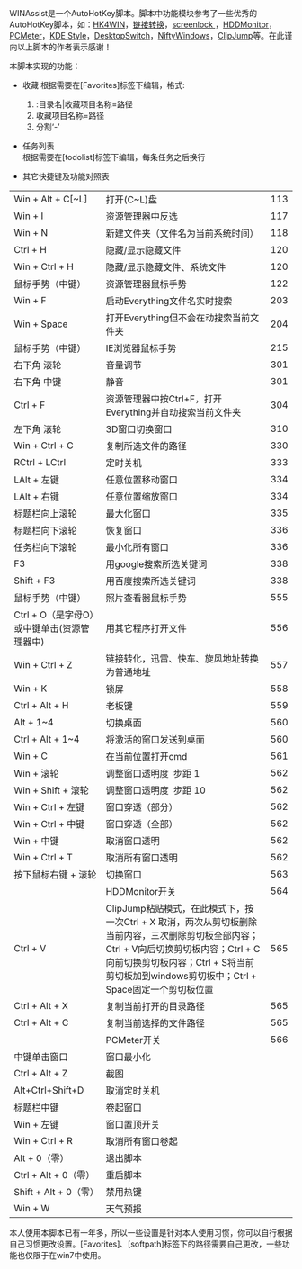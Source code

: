 WINAssist是一个AutoHotKey脚本。脚本中功能模块参考了一些优秀的AutoHotKey脚本，如：[HK4WIN](http://www.songruihua.com/hk4win.html)，[链接转换](http://ahk.5d6d.net/viewthread.php?tid=2025)，[screenlock ](http://www.appinn.com/Lock-Screen-Appinn/)，[HDDMonitor](http://www.autohotkey.com/board/topic/16501-hdd-activity-monitoring-led/)，[PCMeter](http://fures.hu/my_ahk_updates/PCMeter.ahk)，[KDE Style](http://www.autohotkey.com/docs/scripts/EasyWindowDrag_\(KDE\).htm)，[DesktopSwitch](http://myhotkey.googlecode.com/svn/trunk/bin/%E5%A4%9A%E5%B1%8F%E5%B9%95%E5%88%87%E6%8D%A2/)，[NiftyWindows](http://www.autohotkey.com/board/topic/2460-niftywindows/)，[ClipJump](http://avi-win-tips.blogspot.in/p/clipjump.html)等。在此谨向以上脚本的作者表示感谢！
    
本脚本实现的功能：
  
* 收藏
根据需要在[Favorites]标签下编辑，格式:
    1. :目录名|收藏项目名称=路径
    2. 收藏项目名称=路径
    3. 分割‘-’

* 任务列表    
根据需要在[todolist]标签下编辑，每条任务之后换行

* 其它快捷键及功能对照表
<table>
 <tr>
  <td>Win + Alt + C[~L]</td>
  <td>打开(C~L)盘</td>
  <td>113</td>
 </tr>
 <tr>
  <td>Win + I</td>
  <td>资源管理器中反选</td>
  <td>117</td>
 </tr>
 <tr>
  <td>Win + N</td>
  <td>新建文件夹（文件名为当前系统时间）</td>
  <td>118</td>
 </tr>
 <tr>
  <td>Ctrl + H</td>
  <td>隐藏/显示隐藏文件</td>
  <td>120</td>
 </tr>
 <tr>
  <td>Win + Ctrl + H</td>
  <td>隐藏/显示隐藏文件、系统文件</td>
  <td>120</td>
 </tr>
 <tr>
  <td>鼠标手势（中键）</td>
  <td>资源管理器鼠标手势</td>
  <td>122</td>
 </tr>
 <tr>
  <td>Win + F</td>
  <td>启动Everything文件名实时搜索</td>
  <td>203</td>
 </tr>
 <tr>
  <td>Win + Space</td>
  <td>打开Everything但不会在动搜索当前文件夹</td>
  <td>204</td>
 </tr>
 <tr>
  <td>鼠标手势（中键）</td>
  <td>IE浏览器鼠标手势</td>
  <td>215</td>
 </tr>
 <tr>
  <td>右下角 滚轮</td>
  <td>音量调节</td>
  <td>301</td>
 </tr>
 <tr>
  <td>右下角 中键</td>
  <td>静音</td>
  <td>301</td>
 </tr>
 <tr>
  <td>Ctrl + F</td>
  <td>资源管理器中按Ctrl+F，打开Everything并自动搜索当前文件夹</td>
  <td>304</td>
 </tr>
 <tr>
  <td>左下角 滚轮</td>
  <td>3D窗口切换窗口</td>
  <td>310</td>
 </tr>
 <tr>
  <td>Win + Ctrl + C</td>
  <td>复制所选文件的路径</td>
  <td>330</td>
 </tr>
 <tr>
  <td>RCtrl + LCtrl</td>
  <td>定时关机</td>
  <td>333</td>
 </tr>
 <tr>
  <td>LAlt + 左键</td>
  <td>任意位置移动窗口</td>
  <td>334</td>
 </tr>
 <tr>
  <td>LAlt + 右键</td>
  <td>任意位置缩放窗口</td>
  <td>334</td>
 </tr>
 <tr>
  <td>标题栏向上滚轮</td>
  <td>最大化窗口</td>
  <td>335</td>
 </tr>
 <tr>
  <td>标题栏向下滚轮</td>
  <td>恢复窗口</td>
  <td>336</td>
 </tr>
 <tr>
  <td>任务栏向下滚轮</td>
  <td>最小化所有窗口</td>
  <td>336</td>
 </tr>
 <tr>
  <td>F3</td>
  <td>用google搜索所选关键词</td>
  <td>338</td>
 </tr>
 <tr>
  <td>Shift + F3</td>
  <td>用百度搜索所选关键词</td>
  <td>338</td>
 </tr>
 <tr>
  <td>鼠标手势（中键）</td>
  <td>照片查看器鼠标手势</td>
  <td>555</td>
 </tr>
 <tr>
  <td>Ctrl + O（是字母O）或中键单击(资源管理器中)</td>
  <td>用其它程序打开文件</td>
  <td>556</td>
 </tr>
 <tr>
  <td>Win + Ctrl + Z</td>
  <td>链接转化，迅雷、快车、旋风地址转换为普通地址</td>
  <td>557</td>
 </tr>
 <tr>
  <td>Win + K</td>
  <td>锁屏</td>
  <td>558</td>
 </tr>
 <tr>
  <td>Ctrl + Alt + H</td>
  <td>老板键</td>
  <td>559</td>
 </tr>
 <tr>
  <td>Alt + 1~4</td>
  <td>切换桌面</td>
  <td>560</td>
 </tr>
 <tr>
  <td>Ctrl + Alt + 1~4</td>
  <td>将激活的窗口发送到桌面</td>
  <td>560</td>
 </tr>
 <tr>
  <td>Win + C</td>
  <td>在当前位置打开cmd</td>
  <td>561</td>
 </tr>
 <tr>
  <td>Win + 滚轮</td>
  <td>调整窗口透明度&nbsp; 步距 1</td>
  <td>562</td>
 </tr>
 <tr>
  <td>Win + Shift + 滚轮</td>
  <td>调整窗口透明度&nbsp; 步距 10</td>
  <td>562</td>
 </tr>
 <tr>
  <td>Win + Ctrl + 左键</td>
  <td>窗口穿透（部分）</td>
  <td>562</td>
 </tr>
 <tr>
  <td>Win + Ctrl + 中键</td>
  <td>窗口穿透（全部）</td>
  <td>562</td>
 </tr>
 <tr>
  <td>Win + 中键</td>
  <td>取消窗口透明</td>
  <td>562</td>
 </tr>
 <tr>
  <td>Win + Ctrl + T</td>
  <td>取消所有窗口透明</td>
  <td>562</td>
 </tr>
 <tr>
  <td>按下鼠标右键 + 滚轮</td>
  <td>切换窗口</td>
  <td>563</td>
 </tr>
 <tr>
  <td></td>
  <td>HDDMonitor开关</td>
  <td>564</td>
 </tr>
 <tr>
  <td>Ctrl + V</td>
  <td>ClipJump粘贴模式，在此模式下，按一次Ctrl + X 取消，两次从剪切板删除当前内容，三次删除剪切板全部内容；Ctrl + V向后切换剪切板内容；Ctrl + C向前切换剪切板内容；Ctrl + S将当前剪切板加到windows剪切板中；Ctrl + Space固定一个剪切板位置</td>
  <td>565</td>
 </tr>
 <tr>
  <td>Ctrl + Alt + X</td>
  <td>复制当前打开的目录路径</td>
  <td>565</td>
 </tr>
  <tr>
  <td>Ctrl + Alt + C</td>
  <td>复制当前选择的文件路径</td>
  <td>565</td>
 </tr>
 <tr>
  <td></td>
  <td>PCMeter开关</td>
  <td>566</td>
 </tr>
 <tr>
  <td>中键单击窗口</td>
  <td>窗口最小化</td>
  <td></td>
 </tr>
 <tr>
  <td>Ctrl + Alt + Z</td>
  <td>截图</td>
  <td></td>
 </tr>
 <tr>
  <td>Alt+Ctrl+Shift+D</td>
  <td>取消定时关机</td>
  <td></td>
 </tr>
 <tr>
  <td>标题栏中键</td>
  <td>卷起窗口</td>
  <td></td>
 </tr>
 <tr>
  <td>Win + 左键</td>
  <td>窗口置顶开关</td>
  <td></td>
 </tr>
 <tr>
  <td>Win + Ctrl + R</td>
  <td>取消所有窗口卷起</td>
  <td></td>
 </tr>
 <tr>
  <td>Alt + 0（零）</td>
  <td>退出脚本</td>
  <td></td>
 </tr>
 <tr>
  <td>Ctrl + Alt + 0（零）</td>
  <td>重启脚本</td>
  <td></td>
 </tr>
 <tr>
  <td>Shift + Alt + 0（零）</td>
  <td>禁用热键</td>
  <td></td>
 </tr>
 <tr>
  <td>Win + W</td>
  <td>天气预报</td>
  <td></td>
 </tr>
</table>
本人使用本脚本已有一年多，所以一些设置是针对本人使用习惯，你可以自行根据自己习惯更改设置。[Favorites]、[softpath]标签下的路径需要自己更改，一些功能也仅限于在win7中使用。


